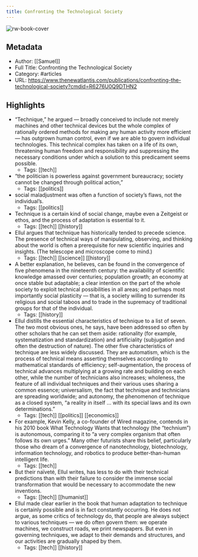 ```yaml
---
title: Confronting the Technological Society
---
```

![rw-book-cover](https://readwise-assets.s3.amazonaws.com/static/images/article4.6bc1851654a0.png)

## Metadata
- Author: [[Samuel]]
- Full Title: Confronting the Technological Society
- Category: #articles
- URL: https://www.thenewatlantis.com/publications/confronting-the-technological-society?cmdid=R6276U0Q9DTHN2

## Highlights
- “Technique,” he argued — broadly conceived to include not merely machines and other technical devices but the whole complex of rationally ordered methods for making any human activity more efficient — has outgrown human control, even if we are able to govern individual technologies. This technical complex has taken on a life of its own, threatening human freedom and responsibility and suppressing the necessary conditions under which a solution to this predicament seems possible.
    - Tags: [[tech]] 
- “the politician is powerless against government bureaucracy; society cannot be changed through political action,”
    - Tags: [[politics]] 
- social maladjustment was often a function of society’s flaws, not the individual’s.
    - Tags: [[politics]] 
- Technique is a certain kind of social change, maybe even a Zeitgeist or ethos, and the process of adaptation is essential to it.
    - Tags: [[tech]] [[history]] 
- Ellul argues that technique has historically tended to precede science. The presence of technical ways of manipulating, observing, and thinking about the world is often a prerequisite for new scientific inquiries and insights. (The telescope and microscope come to mind.)
    - Tags: [[tech]] [[science]] [[history]] 
- A better explanation, he believes, can be found in the convergence of five phenomena in the nineteenth century: the availability of scientific knowledge amassed over centuries; population growth; an economy at once stable but adaptable; a clear intention on the part of the whole society to exploit technical possibilities in all areas; and perhaps most importantly social plasticity — that is, a society willing to surrender its religious and social taboos and to trade in the supremacy of traditional groups for that of the individual.
    - Tags: [[history]] 
- Ellul distills the essential characteristics of technique to a list of seven. The two most obvious ones, he says, have been addressed so often by other scholars that he can set them aside: rationality (for example, systematization and standardization) and artificiality (subjugation and often the destruction of nature). The other five characteristics of technique are less widely discussed. They are automatism, which is the process of technical means asserting themselves according to mathematical standards of efficiency; self-augmentation, the process of technical advances multiplying at a growing rate and building on each other, while the number of technicians also increases; wholeness, the feature of all individual techniques and their various uses sharing a common essence; universalism, the fact that technique and technicians are spreading worldwide; and autonomy, the phenomenon of technique as a closed system, “a reality in itself … with its special laws and its own determinations.”
    - Tags: [[tech]] [[politics]] [[economics]] 
- For example, Kevin Kelly, a co-founder of Wired magazine, contends in his 2010 book What Technology Wants that technology (the “technium”) is autonomous, comparing it to “a very complex organism that often follows its own urges.” Many other futurists share this belief, particularly those who dream of a convergence of nanotechnology, biotechnology, information technology, and robotics to produce better-than-human intelligent life.
    - Tags: [[tech]] 
- But their naïveté, Ellul writes, has less to do with their technical predictions than with their failure to consider the immense social transformation that would be necessary to accommodate the new inventions.
    - Tags: [[tech]] [[humanist]] 
- Ellul made clear earlier in the book that human adaptation to technique is certainly possible and is in fact constantly occurring. He does not argue, as some critics of technology do, that people are always subject to various techniques — we do often govern them: we operate machines, we construct roads, we print newspapers. But even in governing techniques, we adapt to their demands and structures, and our activities are gradually shaped by them.
    - Tags: [[tech]] [[history]] 
